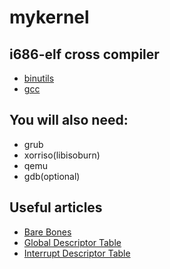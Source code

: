 # mykernel

## i686-elf cross compiler
- [binutils](https://aur.archlinux.org/packages/i686-elf-binutils/)
- [gcc](https://aur.archlinux.org/packages/i686-elf-gcc/)

## You will also need:
- grub
- xorriso(libisoburn)
- qemu
- gdb(optional)

## Useful articles
- [Bare Bones](https://wiki.osdev.org/Bare_Bones)
- [Global Descriptor Table](https://wiki.osdev.org/Global_Descriptor_Table)
- [Interrupt Descriptor Table](https://wiki.osdev.org/Interrupt_Descriptor_Table)
